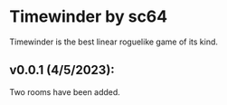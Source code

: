 # Timewinder by sc64

Timewinder is the best linear roguelike game of its kind.

## v0.0.1 (4/5/2023):
Two rooms have been added.
